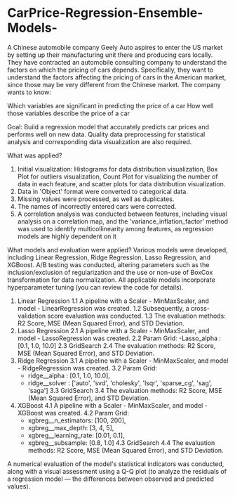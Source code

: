 # CarPrice-Regression-Ensemble-Models-
A Chinese automobile company Geely Auto aspires to enter the US market by setting up their manufacturing unit there and producing cars locally. They have contracted an automobile consulting company to understand the factors on which the pricing of cars depends. Specifically, they want to understand the factors affecting the pricing of cars in the American market, since those may be very different from the Chinese market. The company wants to know:

Which variables are significant in predicting the price of a car
How well those variables describe the price of a car

Goal: Build a regression model that accurately predicts car prices and performs well on new data. Quality data preprocessing for statistical analysis and corresponding data visualization are also required.

What was applied?
1. Initial visualization: Histograms for data distribution visualization, Box Plot for outliers visualization, Count Plot for visualizing the number of data in each feature, and scatter plots for data distribution visualization. 
2. Data in 'Object' format were converted to categorical data. 
3. Missing values were processed, as well as duplicates. 
4. The names of incorrectly entered cars were corrected.
5. A correlation analysis was conducted between features, including visual analysis on a correlation map, and the 'variance_inflation_factor' method was used to identify multicollinearity among features, as regression models are highly dependent on it

What models and evaluation were applied? Various models were developed, including Linear Regression, Ridge Regression, Lasso Regression, and XGBoost. A/B testing was conducted, altering parameters such as the inclusion/exclusion of regularization and the use or non-use of BoxCox transformation for data normalization. All applicable models incorporate hyperparameter tuning (you can review the code for details).
1. Linear Regression
   1.1 A pipeline with a Scaler - MinMaxScaler, and model - LinearRegression was created.
   1.2 Subsequently, a cross-validation score evaluation was conducted.
   1.3 The evaluation methods: R2 Score, MSE (Mean Squared Error), and STD Deviation.
2. Lasso Regression
   2.1 A pipeline with a Scaler - MinMaxScaler, and model - LassoRegression was created.
   2.2 Param Grid:
    -Lasso_alpha : [0.1, 1.0, 10.0]
   2.3 GridSearch
   2.4 The evaluation methods: R2 Score, MSE (Mean Squared Error), and STD Deviation.
3. Ridge Regression
   3.1 A pipeline with a Scaler - MinMaxScaler, and model - RidgeRegression was created.
   3.2 Param Grid:
    - ridge__alpha : [0.1, 1.0, 10.0],
    - ridge__solver : ['auto', 'svd', 'cholesky', 'lsqr', 'sparse_cg', 'sag', 'saga']
   3.3 GridSearch
   3.4 The evaluation methods: R2 Score, MSE (Mean Squared Error), and STD Deviation.
4. XGBoost
   4.1 A pipeline with a Scaler - MinMaxScaler, and model - XGBoost was created.
   4.2 Param Grid:
    - xgbreg__n_estimators: [100, 200],
    - xgbreg__max_depth: [3, 4, 5],
    - xgbreg__learning_rate: [0.01, 0.1],
    - xgbreg__subsample: [0.8, 1.0]
   4.3 GridSearch
   4.4 The evaluation methods: R2 Score, MSE (Mean Squared Error), and STD Deviation.

A numerical evaluation of the model's statistical indicators was conducted, along with a visual assessment using a Q-Q plot (to analyze the residuals of a regression model — the differences between observed and predicted values).
